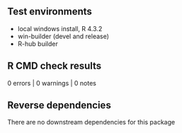 ## Test environments
* local windows install, R 4.3.2
* win-builder (devel and release)
* R-hub builder


## R CMD check results

0 errors | 0 warnings | 0 notes


## Reverse dependencies

There are no downstream dependencies for this package